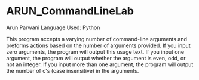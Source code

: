 # ARUN_CommandLineLab
Arun Parwani
Language Used: Python
 
This program  accepts a varying number of command-line arguments and preforms actions based on the number of arguments provided. If you input zero arguments, the program will output this usage text. If you input one argument, the program will output whether the argument is even, odd, or not an integer. If you input more than one argument, the program will output the number of c's (case insensitive) in the arguments.